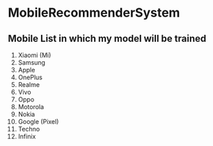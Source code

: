 # MobileRecommenderSystem

## Mobile List in which my model will be trained

1. Xiaomi (Mi)
2. Samsung
3. Apple
4. OnePlus
5. Realme
6. Vivo
7. Oppo
8. Motorola
9. Nokia
10. Google (Pixel)
11. Techno
12. Infinix

